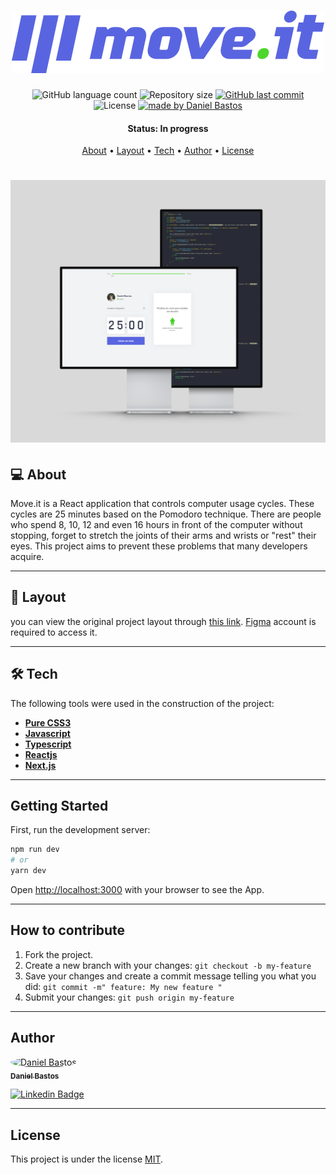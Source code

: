 <h1 align="center">
    <img alt="move.it" title="move.it" src="public/logo-full.svg" />
</h1>

<p align="center">
  <img alt="GitHub language count" src="https://img.shields.io/github/languages/count/dsbastos/nlw4-moveit-nextjs">

  <img alt="Repository size" src="https://img.shields.io/github/repo-size/dsbastos/nlw4-moveit-nextjs">

  <a href="https://github.com/dsbastos/nlw4-moveit-nextjs/">
    <img alt="GitHub last commit" src="https://img.shields.io/github/last-commit/dsbastos/nlw4-moveit-nextjs">
  </a>

   <img alt="License" src="https://img.shields.io/badge/license-MIT-brightgreen">
   <a href="https://github.com/dsbastos/nlw4-moveit-nextjs/stargazers">
  </a>

  <a href="https://www.linkedin.com/in/daniel-bastos98/">
    <img alt="made by Daniel Bastos" src="https://img.shields.io/badge/made%20by-Daniel%20Bastos-blue">
  </a>
</p>

<h4 align="center"> 
	 Status: In progress
</h4>

<p align="center">
 <a href="#about">About</a> •
 <a href="#layout">Layout</a> • 
 <a href="#tech">Tech</a> • 
 <a href="#author">Author</a> • 
 <a href="#user-content-license">License</a>

</p>

<h1 align="center">
    <img alt="dev.finance" title="move.it" src="public/Mockup.png" />
</h1>

## 💻 About

Move.it is a React application that controls computer usage cycles. These cycles are 25 minutes based on the Pomodoro technique.
There are people who spend 8, 10, 12 and even 16 hours in front of the computer without stopping, forget to stretch the joints of their arms and wrists or "rest" their eyes. This project aims to prevent these problems that many developers acquire.

---

## 🎨 Layout

<pd>
  you can view the original project layout through <a href="https://www.figma.com/file/ge20pu3ofMOKoliUyKx1Nl/Move.it-1.0?node-id=160%3A2761" alt="this link"> this link</a>. <a href="https://figma.com/" alt="this link">Figma</a> account is required to access it.
</p>

---

## 🛠️ Tech

The following tools were used in the construction of the project:

- **[Pure CSS3](https://developer.mozilla.org/en-US/docs/Web/CSS)**
- **[Javascript](https://developer.mozilla.org/pt-BR/docs/Web/JavaScript)**
- **[Typescript](https://www.typescriptlang.org/)**
- **[Reactjs](https://reactjs.org/)**
- **[Next.js](https://nextjs.org/)**

---

## Getting Started

First, run the development server:

```bash
npm run dev
# or
yarn dev
```

Open [http://localhost:3000](http://localhost:3000) with your browser to see the App.

---

## How to contribute

1. Fork the project.
2. Create a new branch with your changes: `git checkout -b my-feature`
3. Save your changes and create a commit message telling you what you did: `git commit -m" feature: My new feature "`
4. Submit your changes: `git push origin my-feature`

---

## Author

<a href="https://www.linkedin.com/in/daniel-bastos98/">
 <img style="border-radius: 50%;" src="https://avatars2.githubusercontent.com/u/29290002?s=400&u=30a3e2a8c4f61097a9d2366964baefc176a60b89&v=4" width="100px;" alt="Daniel Bastos "/>
 <br />
 <sub><b>Daniel Bastos</b></sub></a> <a href="https://www.linkedin.com/in/daniel-bastos98/" title="Linkedin"></a>
 <br />

[![Linkedin Badge](https://img.shields.io/badge/-Daniel-blue?style=flat-square&logo=Linkedin&logoColor=white&link=https://www.linkedin.com/in/daniel-bastos98/)](https://www.linkedin.com/in/daniel-bastos98/)

---

## License

This project is under the license [MIT](./LICENSE).
